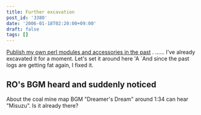 ```yaml
---
title: Further excavation
post_id: '3380'
date: '2006-01-18T02:20:00+09:00'
draft: false
tags: []
---
```


[Publish my own perl modules and accessories in the past](/category/products/apps?tag=forweb) . ...... I've already excavated it for a moment. Let's set it around here 'A `And since the past logs are getting fat again, I fixed it.

## RO's BGM heard and suddenly noticed

About the coal mine map BGM "Dreamer's Dream" around 1:34 can hear "Misuzu". Is it already there?